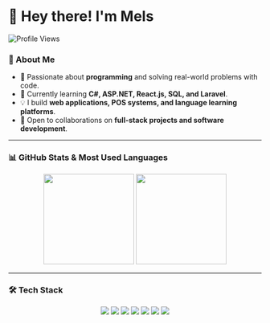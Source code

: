 # 👋 Hey there! I'm Mels  

![Profile Views](https://komarev.com/ghpvc/?username=m0rPleX-16&label=Profile%20Views&color=blue&style=flat)  

### 🚀 About Me  
- 👀 Passionate about **programming** and solving real-world problems with code.  
- 🌱 Currently learning **C#, ASP.NET, React.js, SQL, and Laravel**.  
- 💡 I build **web applications, POS systems, and language learning platforms**.  
- 💞️ Open to collaborations on **full-stack projects and software development**.  

---

### 📊 GitHub Stats & Most Used Languages  
<div align="center">
  <img height="180em" src="https://github-readme-stats.vercel.app/api?username=m0rPleX-16&show_icons=true&theme=radical"/>
  <img height="180em" src="https://github-readme-stats.vercel.app/api/top-langs/?username=m0rPleX-16&layout=compact&theme=radical"/>
</div>

---

### 🛠️ Tech Stack  
<div align="center">
  <img src="https://img.shields.io/badge/PHP-777BB4?style=for-the-badge&logo=php&logoColor=white"/>
  <img src="https://img.shields.io/badge/C%23-239120?style=for-the-badge&logo=c-sharp&logoColor=white"/>
  <img src="https://img.shields.io/badge/JavaScript-F7DF1E?style=for-the-badge&logo=javascript&logoColor=black"/>
  <img src="https://img.shields.io/badge/SQL-CC2927?style=for-the-badge&logo=microsoft-sql-server&logoColor=white"/>
  <img src="https://img.shields.io/badge/ASP.NET-5C2D91?style=for-the-badge&logo=dotnet&logoColor=white"/>
  <img src="https://img.shields.io/badge/React-61DAFB?style=for-the-badge&logo=react&logoColor=black"/>
  <img src="https://img.shields.io/badge/Laravel-FF2D20?style=for-the-badge&logo=laravel&logoColor=white"/>
</div>
